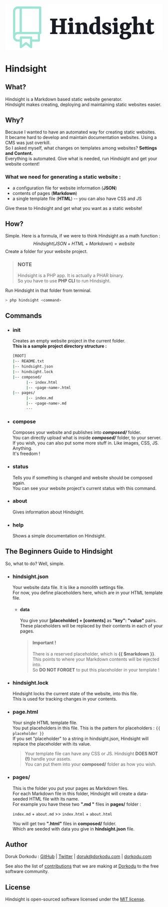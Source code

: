 ![Hindsight Logo](hindsight.png)

# Hindsight

## What?

Hindsight is a Markdown based static website generator. <br>Hindsight makes creating, deploying and maintaining static websites easier.

## Why?

Because I wanted to have an automated way for creating static websites.<br>It became hard to develop and maintain documentation websites. Using a CMS was just overkill.<br>So I asked myself, what changes on templates among websites? **Settings and Content.**<br>Everything is automated. Give what is needed, run Hindsight and get your website content!

### What we need for generating a static website :

- a configuration file for website information (**JSON**)
- contents of pages (**Markdown**)
- a single template file (**HTML**) -- you can also have CSS and JS

Give these to Hindsight and get what you want as a static website!

## How?

Simple. Here is a formula, if we were to think Hindsight as a math function :
$$
Hindsight(JSON+HTML+Markdown) = website
$$
Create a folder for your website project.<br>

> ### NOTE
>
> Hindsight is a PHP app. It is actually a PHAR binary.<br>So you have to use **PHP CLI** to run Hindsight.

Run Hindsight in that folder from terminal.

```bash
> php hindsight <command>
```

## Commands

- ### init

  Creates an empty website project in the current folder.<br>**This is a sample project directory structure :**

  ```bash
  [ROOT]
  |-- README.txt
  |-- hindsight.json
  |-- hindsight.lock
  |-- composed/
  		|-- index.html
  		|-- <page-name>.html
  |-- pages/
  		|-- index.md
  		|-- <page-name>.md
  		···
  ```
  
- ### compose

  Composes your website and publishes into ***composed/*** folder.<br>You can directly upload what is inside ***composed/*** folder, to your server.<br>If you wish, you can also put some more stuff in. Like images, CSS, JS. Anything.<br>It's freedom !

- ### status

  Tells you if something is changed and website should be composed again.<br>You can see your website project's current status with this command.

- ### about

  Gives information about Hindsight.

- ### help

  Shows a simple documentation on Hindsight.

## The Beginners Guide to Hindsight

So, what to do? Well, simple.<br>

- ### hindsight.json

  Your website data file. It is like a monolith settings file.<br>For now, you define placeholders here, which are in your HTML template file.

  - #### data

    You give your **[placeholder] + [contents]** as **"key": "value"** pairs.<br>These placeholders will be replaced by their contents in each of your pages.  
    
    > #### Important !
    >
    > There is a reserved placeholder, which is **{{ $markdown }}**.<br>This points to where your Markdown contents will be injected into.<br>So **DO NOT FORGET** to put this placeholder in your template !
  
- ### hindsight.lock

  Hindsight locks the current state of the website, into this file.<br>This is used for tracking changes in your contents.

- ### page.html

  Your single HTML template file.<br>You put placeholders in this file. This is the pattern for placeholders : `{{ placeholder }}`<br>If you set "placeholder" to a string in hindsight.json, Hindsight will replace the placeholder with its value.
  
  > Your template file can have any CSS or JS. Hindsight **DOES NOT (!)** handle your assets.<br>You can put them into your **composed/** folder as how you wish.<br>
  
- ### pages/

  This is the folder you put your pages as Markdown files.<br>For each Markdown file in this folder, Hindsight will create a data-seeded HTML file with its name.<br>For example you have these two **".md "** files in **pages/** folder :

  `index.md` + `about.md` 	>>	 `index.html` + `about.html`

  You will get two **".html"** files in **composed/** folder.<br>Which are seeded with data you give in **hindsight.json** file. 

## Author

Doruk Dorkodu : [GitHub](https://github.com/dorukdorkodu)  | [Twitter](https://twitter.com/dorukdorkodu) | [doruk@dorkodu.com](mailto:doruk@dorkodu.com) | [dorkodu.com](https://dorkodu.com)

See also the list of [contributions](https://libre.dorkodu.com) that we are making at [Dorkodu](dorkodu.com) to the free software community.

## License

Hindsight is open-sourced software licensed under the [MIT license](LICENSE).
